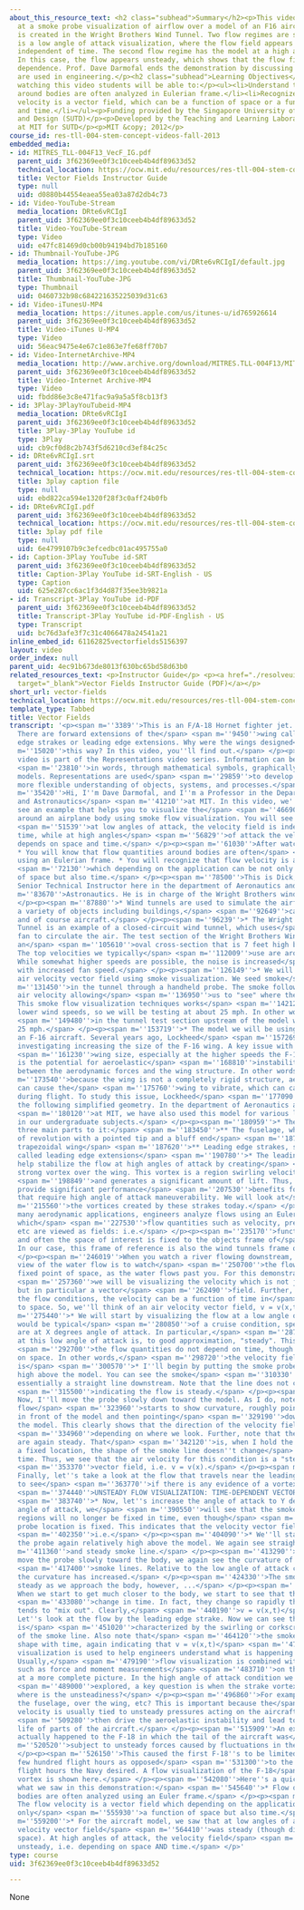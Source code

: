 ```yaml
---
about_this_resource_text: <h2 class="subhead">Summary</h2><p>This video takes a look
  at a smoke probe visualization of airflow over a model of an F16 aircraft. The visualization
  is created in the Wright Brothers Wind Tunnel. Two flow regimes are shown. The first
  is a low angle of attack visualization, where the flow field appears steady, or
  independent of time. The second flow regime has the model at a high angle of attack.
  In this case, the flow appears unsteady, which shows that the flow field has a time
  dependence. Prof. Dave Darmofal ends the demonstration by discussing how these visualizations
  are used in engineering.</p><h2 class="subhead">Learning Objectives</h2><p>After
  watching this video students will be able to:</p><ul><li>Understand that flow quantities
  around bodies are often analyzed in Eulerian frame.</li><li>Recognize that flow
  velocity is a vector field, which can be a function of space or a function of space
  and time.</li></ul><p>Funding provided by the Singapore University of Technology
  and Design (SUTD)</p><p>Developed by the Teaching and Learning Laboratory (TLL)
  at MIT for SUTD</p><p>MIT &copy; 2012</p>
course_id: res-tll-004-stem-concept-videos-fall-2013
embedded_media:
- id: MITRES_TLL-004F13_VecF_IG.pdf
  parent_uid: 3f62369ee0f3c10ceeb4b4df89633d52
  technical_location: https://ocw.mit.edu/resources/res-tll-004-stem-concept-videos-fall-2013/videos/representations/vector-fields/MITRES_TLL-004F13_VecF_IG.pdf
  title: Vector Fields Instructor Guide
  type: null
  uid: d0880b44554eaea55ea03a87d2db4c73
- id: Video-YouTube-Stream
  media_location: DRte6vRCIgI
  parent_uid: 3f62369ee0f3c10ceeb4b4df89633d52
  title: Video-YouTube-Stream
  type: Video
  uid: e47fc81469d0cb00b94194bd7b185160
- id: Thumbnail-YouTube-JPG
  media_location: https://img.youtube.com/vi/DRte6vRCIgI/default.jpg
  parent_uid: 3f62369ee0f3c10ceeb4b4df89633d52
  title: Thumbnail-YouTube-JPG
  type: Thumbnail
  uid: 0460732b98c684221635225039d31c63
- id: Video-iTunesU-MP4
  media_location: https://itunes.apple.com/us/itunes-u/id765926614
  parent_uid: 3f62369ee0f3c10ceeb4b4df89633d52
  title: Video-iTunes U-MP4
  type: Video
  uid: 56eac9475e4e67c1e863e7fe68ff70b7
- id: Video-InternetArchive-MP4
  media_location: http://www.archive.org/download/MITRES.TLL-004F13/MITRES_TLL-004F13_vector_fields_300k.mp4
  parent_uid: 3f62369ee0f3c10ceeb4b4df89633d52
  title: Video-Internet Archive-MP4
  type: Video
  uid: fbdd86e3c8e471fac9a9a5a5f8cb13f3
- id: 3Play-3PlayYouTubeid-MP4
  media_location: DRte6vRCIgI
  parent_uid: 3f62369ee0f3c10ceeb4b4df89633d52
  title: 3Play-3Play YouTube id
  type: 3Play
  uid: cb9cf0d8c2b743f5d6210cd3ef84c25c
- id: DRte6vRCIgI.srt
  parent_uid: 3f62369ee0f3c10ceeb4b4df89633d52
  technical_location: https://ocw.mit.edu/resources/res-tll-004-stem-concept-videos-fall-2013/videos/representations/vector-fields/DRte6vRCIgI.srt
  title: 3play caption file
  type: null
  uid: ebd822ca594e1320f28f3c0aff24b0fb
- id: DRte6vRCIgI.pdf
  parent_uid: 3f62369ee0f3c10ceeb4b4df89633d52
  technical_location: https://ocw.mit.edu/resources/res-tll-004-stem-concept-videos-fall-2013/videos/representations/vector-fields/DRte6vRCIgI.pdf
  title: 3play pdf file
  type: null
  uid: 6e4799107b9c3efcedbc01ac495755a0
- id: Caption-3Play YouTube id-SRT
  parent_uid: 3f62369ee0f3c10ceeb4b4df89633d52
  title: Caption-3Play YouTube id-SRT-English - US
  type: Caption
  uid: 625e287cc6ac1f3d4d87f35ee3b9821a
- id: Transcript-3Play YouTube id-PDF
  parent_uid: 3f62369ee0f3c10ceeb4b4df89633d52
  title: Transcript-3Play YouTube id-PDF-English - US
  type: Transcript
  uid: bc76d3afe3f7c31c4066478a24541a21
inline_embed_id: 61162825vectorfields5156397
layout: video
order_index: null
parent_uid: 4ec91b673de8013f630bc65bd58d63b0
related_resources_text: <p>Instructor Guide</p> <p><a href="./resolveuid/d0880b44554eaea55ea03a87d2db4c73"
  target="_blank">Vector Fields Instructor Guide (PDF)</a></p>
short_url: vector-fields
technical_location: https://ocw.mit.edu/resources/res-tll-004-stem-concept-videos-fall-2013/videos/representations/vector-fields
template_type: Tabbed
title: Vector Fields
transcript: '<p><span m=''3389''>This is an F/A-18 Hornet fighter jet. Look here.
  There are forward extensions of the</span> <span m=''9450''>wing called leading
  edge strakes or leading edge extensions. Why were the wings designed</span> <span
  m=''15020''>this way? In this video, you''ll find out.</span> </p><p><span m=''19250''>This
  video is part of the Representations video series. Information can be represented</span>
  <span m=''23810''>in words, through mathematical symbols, graphically, or in 3-D
  models. Representations are used</span> <span m=''29859''>to develop a deeper and
  more flexible understanding of objects, systems, and processes.</span> </p><p><span
  m=''35420''>Hi, I''m Dave Darmofal, and I''m a Professor in the Department of Aeronautics
  and Astronautics</span> <span m=''41210''>at MIT. In this video, we''re going to
  see an example that helps you to visualize the</span> <span m=''46690''>air velocity
  around an airplane body using smoke flow visualization. You will see that</span>
  <span m=''51539''>at low angles of attack, the velocity field is independent of
  time, while at high angles</span> <span m=''56829''>of attack the velocity field
  depends on space and time.</span> </p><p><span m=''61030''>After watching this video:
  * You will know that flow quantities around bodies are often</span> <span m=''65780''>analyzed
  using an Eulerian frame. * You will recognize that flow velocity is a vector field</span>
  <span m=''72130''>which depending on the application can be not only a function
  of space but also time.</span> </p><p><span m=''78500''>This is Dick, he''s the
  Senior Technical Instructor here in the department of Aeronautics and</span> <span
  m=''83670''>Astronautics. He is in charge of the Wright Brothers wind tunnel.</span>
  </p><p><span m=''87880''>* Wind tunnels are used to simulate the airflow around
  a variety of objects including buildings,</span> <span m=''92649''>cars, trains,
  and of course aircraft.</span> </p><p><span m=''96239''>* The Wright Brothers Wind
  Tunnel is an example of a closed-circuit wind tunnel, which uses</span> <span m=''100408''>a
  fan to circulate the air. The test section of the Wright Brothers Wind Tunnel has
  an</span> <span m=''105610''>oval cross-section that is 7 feet high by 10 feet wide.
  The top velocities we typically</span> <span m=''112009''>use are around 100mph.
  While somewhat higher speeds are possible, the noise is increased</span> <span m=''117780''>rapidly
  with increased fan speed.</span> </p><p><span m=''126149''>* We will visualize the
  air velocity vector field using smoke visualization. We seed smoke</span> <span
  m=''131450''>in the tunnel through a handheld probe. The smoke follows the local
  air velocity allowing</span> <span m=''136950''>us to "see" where the flow is going.
  This smoke flow visualization techniques works</span> <span m=''142120''>best at
  lower wind speeds, so we will be testing at about 25 mph. In other words, the speed</span>
  <span m=''149480''>in the tunnel test section upstream of the model will be approximately
  25 mph.</span> </p><p><span m=''153719''>* The model we will be using is based on
  an F-16 aircraft. Several years ago, Lockheed</span> <span m=''157269''>Martin was
  investigating increasing the size of the F-16 wing. A key issue with the increased</span>
  <span m=''161230''>wing size, especially at the higher speeds the F-16 flies at,
  is the potential for aeroelastic</span> <span m=''168810''>instability due to coupling
  between the aerodynamic forces and the wing structure. In other words,</span> <span
  m=''173540''>because the wing is not a completely rigid structure, aerodynamic forces
  can cause the</span> <span m=''175760''>wing to vibrate, which can cause big problems
  during flight. To study this issue, Lockheed</span> <span m=''177090''>developed
  the following simplified geometry. In the department of Aeronautics and Astronautics</span>
  <span m=''180120''>at MIT, we have also used this model for various labs and projects
  in our undergraduate subjects.</span> </p><p><span m=''180959''>* The model has
  three main parts to it:</span> <span m=''183450''>** The fuselage, which is a body
  of revolution with a pointed tip and a bluff end</span> <span m=''187510''>** The
  trapezoidal wing</span> <span m=''187620''>** Leading edge strakes, sometimes also
  called leading edge extensions</span> <span m=''190780''>* The leading edge strakes
  help stabilize the flow at high angles of attack by creating</span> <span m=''195030''>a
  strong vortex over the wing. This vortex is a region swirling velocity and low pressure</span>
  <span m=''198849''>and generates a significant amount of lift. Thus, strakes can
  provide significant performance</span> <span m=''207530''>benefits for aircraft
  that require high angle of attack maneuverability. We will look at</span> <span
  m=''215560''>the vortices created by these strakes today.</span> </p><p><span m=''221260''>In
  many aerodynamic applications, engineers analyze flows using an Eulerian frame in
  which</span> <span m=''227530''>flow quantities such as velocity, pressure, temperature,
  etc are viewed as fields: i.e.</span> </p><p><span m=''235170''>functions of space
  and often the space of interest is fixed to the objects frame of</span> <span m=''239930''>reference.
  In our case, this frame of reference is also the wind tunnels frame of reference.</span>
  </p><p><span m=''246019''>When you watch a river flowing downstream, an Eulerian
  view of the water flow is to watch</span> <span m=''250700''>the flow through a
  fixed point of space, as the water flows past you. For this demonstration,</span>
  <span m=''257360''>we will be visualizing the velocity which is not just a field,
  but in particular a vector</span> <span m=''262490''>field. Further, depending on
  the flow conditions, the velocity can be a function of time in</span> <span m=''268620''>addition
  to space. So, we''ll think of an air velocity vector field, v = v(x,t).</span> </p><p><span
  m=''275440''>* We will start by visualizing the flow at a low angle of attack that
  would be typical</span> <span m=''280850''>of a cruise condition, specifically we
  are at X degrees angle of attack. In particular,</span> <span m=''287380''>the flow
  at this low angle of attack is, to good approximation, "steady". This means that</span>
  <span m=''292700''>the flow quantities do not depend on time, though they do depend
  on space. In other words,</span> <span m=''298720''>the velocity field in this case
  is</span> <span m=''300570''>* I''ll begin by putting the smoke probe relatively
  high above the model. You can see the smoke</span> <span m=''310330''>travels in
  essentially a straight line downstream. Note that the line does not change in time</span>
  <span m=''315500''>indicating the flow is steady.</span> </p><p><span m=''317760''>*
  Now, I''ll move the probe slowly down toward the model. As I do, note that the smoke
  flow</span> <span m=''323960''>starts to show curvature, roughly pointing upwards
  in front of the model and then pointing</span> <span m=''329190''>downwards behind
  the model. This clearly shows that the direction of the velocity field changes</span>
  <span m=''334960''>depending on where we look. Further, note that the smoke lines
  are again steady. That</span> <span m=''342120''>is, when I hold the probe tip at
  a fixed location, the shape of the smoke line doesn''t change</span> <span m=''346930''>in
  time. Thus, we see that the air velocity for this condition is a "steady" or time-independent</span>
  <span m=''353370''>vector field, i.e. v = v(x).</span> </p><p><span m=''358700''>*
  Finally, let''s take a look at the flow that travels near the leading edge strakes
  to see</span> <span m=''363770''>if there is any evidence of a vortex. [Ad lib]</span>
  <span m=''374440''>UNSTEADY FLOW VISUALIZATION: TIME-DEPENDENT VECTOR FIELDS</span>
  <span m=''383740''>* Now, let''s increase the angle of attack to Y degrees. At this
  angle of attack, we</span> <span m=''390550''>will see that the smoke lines in some
  regions will no longer be fixed in time, even though</span> <span m=''395680''>the
  probe location is fixed. This indicates that the velocity vector field is time-dependent,</span>
  <span m=''402350''>i.e.</span> </p><p><span m=''404090''>* We''ll start by placing
  the probe again relatively high above the model. We again see straight</span> <span
  m=''411360''>and steady smoke line.</span> </p><p><span m=''413290''>* As we again
  move the probe slowly toward the body, we again see the curvature of the</span>
  <span m=''417400''>smoke lines. Relative to the low angle of attack case, note that
  the curvature has increased.</span> </p><p><span m=''424330''>The smoke is still
  steady as we approach the body, however, ...</span> </p><p><span m=''428300''>*
  When we start to get much closer to the body, we start to see that the smoke lines</span>
  <span m=''433080''>change in time. In fact, they change so rapidly that the smoke
  tends to "mix out". Clearly,</span> <span m=''440190''>v = v(x,t)</span> <span m=''442000''>*
  Let''s look at the flow by the leading edge strake. Now we can see the vortex, which
  is</span> <span m=''451020''>characterized by the swirling or corkscrew-like behavior
  of the smoke line. Also note that</span> <span m=''464120''>the smoke line is changing
  shape with time, again indicating that v = v(x,t)</span> <span m=''473050''>Flow
  visualization is used to help engineers understand what is happening in a flow.
  Usually,</span> <span m=''479190''>flow visualization is combined with other measurements
  such as force and moment measurements</span> <span m=''483710''>on the body to arrive
  at a more complete picture. In the high angle of attack condition we just</span>
  <span m=''489000''>explored, a key question is when the strake vortex becomes unsteady,
  where is the unsteadiness?</span> </p><p><span m=''496860''>For example, is it over
  the fuselage, over the wing, etc? This is important because the</span> <span m=''503670''>unsteady
  velocity is usually tied to unsteady pressures acting on the aircraft, which can</span>
  <span m=''509280''>then drive the aeroelastic instability and lead to decreased
  life of parts of the aircraft.</span> </p><p><span m=''515909''>An example of this
  actually happened to the F-18 in which the tail of the aircraft was</span> <span
  m=''520520''>subject to unsteady forces caused by fluctuations in the strake vortex.</span>
  </p><p><span m=''526150''>This caused the first F-18''s to be limited to only a
  few hundred flight hours as opposed</span> <span m=''531300''>to the thousands of
  flight hours the Navy desired. A flow visualization of the F-18</span> <span m=''537030''>strake
  vortex is shown here.</span> </p><p><span m=''542080''>Here''s a quick summary of
  what we saw in this demonstration:</span> <span m=''545640''>* Flow quantities around
  bodies are often analyzed using an Euler frame.</span> </p><p><span m=''550660''>*
  The flow velocity is a vector field which depending on the application can be not
  only</span> <span m=''555930''>a function of space but also time.</span> </p><p><span
  m=''559200''>* For the aircraft model, we saw that at low angles of attack, the
  velocity vector field</span> <span m=''564410''>was steady (though did depend on
  space). At high angles of attack, the velocity field</span> <span m=''570990''>was
  unsteady, i.e. depending on space AND time.</span> </p>'
type: course
uid: 3f62369ee0f3c10ceeb4b4df89633d52

---
```

None